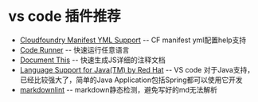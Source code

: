 # vs code 插件推荐

* [Cloudfoundry Manifest YML Support](https://marketplace.visualstudio.com/items?itemName=Pivotal.vscode-manifest-yaml) -- CF manifest yml配置help支持
* [Code Runner](https://marketplace.visualstudio.com/items?itemName=formulahendry.code-runner) -- 快速运行任意语言
* [Document This](https://marketplace.visualstudio.com/items?itemName=joelday.docthis) -- 快速生成JS详细的注释文档
* [Language Support for Java(TM) by Red Hat](https://marketplace.visualstudio.com/items?itemName=redhat.java) -- VS code 对于Java支持，已经比较强大了，简单的Java Application包括Spring都可以使用它开发
* [markdownlint](https://marketplace.visualstudio.com/items?itemName=DavidAnson.vscode-markdownlint) -- markdown静态检测，避免写好的md无法解析